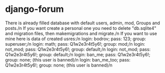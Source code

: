 # django-forum

There is already filled database with default users, admin, mod, Groups and posts./n
If you want create a personal one you need to delete "db.sqlite4" and migration files, then makemigrations and migrate./n
If you want to use mine here is data of created usres:/n
login: bodrov; pass: 123; group: superuser;/n
login: math; pass: Q1w2e3r4t5y6!; group: mod;/n
login: not_mod; pass: Q1w2e3r4t5y6!; group: default;/n
login: not_mod; pass: Q1w2e3r4t5y6!; group: default;/n
login: ban_me; pass: Q1w2e3r4t5y6!; group: none; (this user is banned)/n
login: ban_me_too; pass: Q1w2e3r4t5y6!; group: none; (this user is banned)/n
